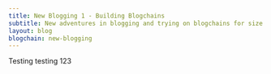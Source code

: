 ```yaml
---
title: New Blogging 1 - Building Blogchains
subtitle: New adventures in blogging and trying on blogchains for size
layout: blog
blogchain: new-blogging
---
```


Testing testing 123